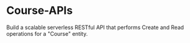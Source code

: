 # Course-APIs
Build a scalable serverless RESTful API that performs Create and Read operations for a "Course" entity. 
